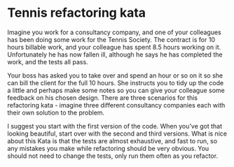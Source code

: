 Tennis refactoring kata
=======================

Imagine you work for a consultancy company, and one of your colleagues has been doing some work for the Tennis Society. The contract is for 10 hours billable work, and your colleague has spent 8.5 hours working on it. Unfortunately he has now fallen ill, although he says he has completed the work, and the tests all pass. 

Your boss has asked you to take over and spend an hour or so on it so she can bill the client for the full 10 hours. She instructs you to tidy up the code a little and perhaps make some notes so you can give your colleague some feedback on his chosen design. There are three scenarios for this refactoring kata - imagine three different consultancy companies each with their own solution to the problem. 

I suggest you start with the first version of the code. When you’ve got that looking beautiful, start over with the second and third versions. What is nice about this Kata is that the tests are almost exhaustive, and fast to run, so any mistakes you make while refactoring should be very obvious. You should not need to change the tests, only run them often as you refactor.
